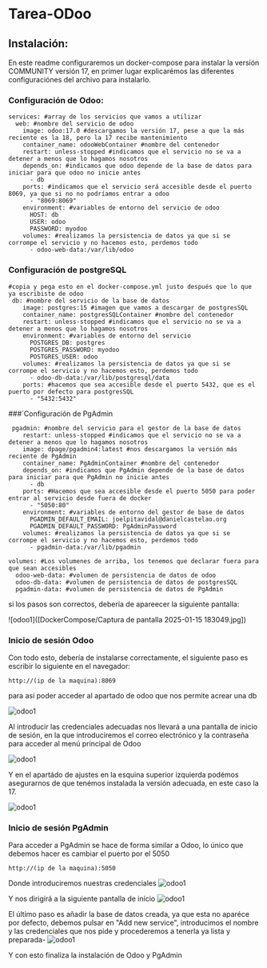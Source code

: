 # Tarea-ODoo

## Instalación:

En este readme configuraremos un docker-compose para instalar la versión COMMUNITY versión 17, en 
primer lugar explicarémos las diferentes configuraciónes del archivo para instalarlo.

### Configuración de Odoo:

```
services: #array de los servicios que vamos a utilizar
  web: #nombre del servicio de odoo
    image: odoo:17.0 #descargamos la versión 17, pese a que la más reciente es la 18, pero la 17 recibe mantenimiento
    container_name: odooWebContainer #nombre del contenedor
    restart: unless-stopped #indicamos que el servicio no se va a detener a menos que lo hagamos nosotros
    depends_on: #indicamos que odoo depende de la base de datos para iniciar para que odoo no inicie antes
      - db
    ports: #indicamos que el servicio será accesible desde el puerto 8069, ya que si no no podríamos entrar a odoo
      - "8069:8069"
    environment: #variables de entorno del servicio de odoo
      HOST: db
      USER: odoo
      PASSWORD: myodoo
    volumes: #realizamos la persistencia de datos ya que si se corrompe el servicio y no hacemos esto, perdemos todo
      - odoo-web-data:/var/lib/odoo
```

### Configuración de postgreSQL
```
#copia y pega esto en el docker-compose.yml justo después que lo que ya escribiste de odoo
 db: #nombre del servicio de la base de datos
    image: postgres:15 #imagen que vamos a descargar de postgresSQL
    container_name: postgresSQLContainer #nombre del contenedor
    restart: unless-stopped #indicamos que el servicio no se va a detener a menos que lo hagamos nosotros
    environment: #variables de entorno del servicio
      POSTGRES_DB: postgres
      POSTGRES_PASSWORD: myodoo
      POSTGRES_USER: odoo
    volumes: #realizamos la persistencia de datos ya que si se corrompe el servicio y no hacemos esto, perdemos todo
      - odoo-db-data:/var/lib/postgresql/data
    ports: #hacemos que sea accesible desde el puerto 5432, que es el puerto por defecto para postgresSQL
      - "5432:5432"
```


###´Configuración de PgAdmin
```
 pgadmin: #nombre del servicio para el gestor de la base de datos
    restart: unless-stopped #indicamos que el servicio no se va a detener a menos que lo hagamos nosotros
    image: dpage/pgadmin4:latest #nos descargamos la versión más reciente de PgAdmin
    container_name: PgAdminContainer #nombre del contenedor
    depends_on: #indicamos que PgAdmin depende de la base de datos para iniciar para que PgAdmin no inicie antes
      - db
    ports: #Hacemos que sea accesible desde el puerto 5050 para poder entrar al servicio desde fuera de docker
      - "5050:80"
    environment: #variables de entorno del gestor de base de datos
      PGADMIN_DEFAULT_EMAIL: joelpitavidal@danielcastelao.org
      PGADMIN_DEFAULT_PASSWORD: PgAdminPassword
    volumes: #realizamos la persistencia de datos ya que si se corrompe el servicio y no hacemos esto, perdemos todo
      - pgadmin-data:/var/lib/pgadmin

volumes: #Los volumenes de arriba, los tenemos que declarar fuera para que sean accesibles
  odoo-web-data: #volumen de persistencia de datos de odoo
  odoo-db-data: #volumen de persistencia de datos de postgresSQL
  pgadmin-data: #volumen de persistencia de datos de PgAdmin
```

si los pasos son correctos, debería de apareecer la siguiente pantalla:

![odoo1]([DockerCompose/Captura de pantalla 2025-01-15 183049.jpg])

### Inicio de sesión Odoo

Con todo esto, debería de instalarse correctamente, el siguiente paso es escribir lo siguiente en el navegador:
```
http://(ip de la maquina):8069
```

para así poder acceder al apartado de odoo que nos permite acrear una db

![odoo1]([DockerCompose/DockerCompose/crearDatabase.png])

Al introducir las credenciales adecuadas nos llevará a una pantalla de inicio de sesión, en la que introduciremos el correo electrónico y la contraseña para acceder al menú principal de Odoo

![odoo1]([DockerCompose/inicio.png])

Y en el apartádo de ajustes en la esquina superior izquierda podémos asegurarnos de que tenémos instalada la versión adecuada, en este caso la 17.

![odoo1]([DockerCompose/VerificarVersionOdoo.png])

### Inicio de sesión PgAdmin

Para acceder a PgAdmin se hace de forma similar a Odoo, lo único que debemos hacer es cambiar el puerto por el 5050
```
http://(ip de la maquina):5050
```
Donde introduciremos nuestras credenciales
![odoo1]([DockerCompose/InicioPGadmin.png])

Y nos dirigirá a la siguiente pantalla de início
![odoo1]([DockerCompose/pagInicioPGadmin.png])

El último paso es añadir la base de datos creada, ya que esta no aparéce por defecto, debemos pulsar en "Add new service", introducimos el nombre y las credenciales que nos pide y procederemos a tenerla ya lista y preparada-
![odoo1]([DockerCompose/AñadimosDatabase.png])



Y con esto finaliza la instalación de Odoo y PgAdmin
